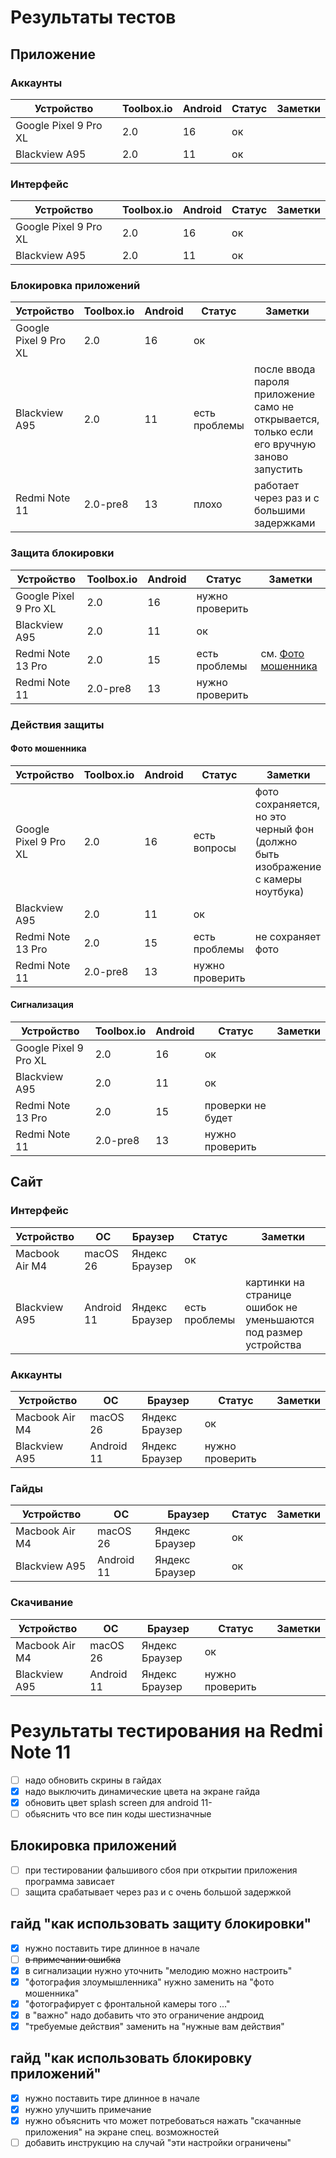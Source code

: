 # Результаты тестов

## Приложение

### Аккаунты
| Устройство            | Toolbox.io | Android | Статус | Заметки |
|-----------------------|------------|---------|--------|---------|
| Google Pixel 9 Pro XL | 2.0        | 16      | ок     |         |
| Blackview A95         | 2.0        | 11      | ок     |         |

### Интерфейс
| Устройство            | Toolbox.io | Android | Статус | Заметки |
|-----------------------|------------|---------|--------|---------|
| Google Pixel 9 Pro XL | 2.0        | 16      | ок     |         |
| Blackview A95         | 2.0        | 11      | ок     |         |

### Блокировка приложений
| Устройство            | Toolbox.io | Android | Статус        | Заметки                                                                                     |
|-----------------------|------------|---------|---------------|---------------------------------------------------------------------------------------------|
| Google Pixel 9 Pro XL | 2.0        | 16      | ок            |                                                                                             |
| Blackview A95         | 2.0        | 11      | есть проблемы | после ввода пароля приложение само не открывается, только если его вручную заново запустить |
| Redmi Note 11         | 2.0-pre8   | 13      | плохо         | работает через раз и с большими задержками                                                  |

### Защита блокировки
| Устройство            | Toolbox.io | Android | Статус          | Заметки                               |
|-----------------------|------------|---------|-----------------|---------------------------------------|
| Google Pixel 9 Pro XL | 2.0        | 16      | нужно проверить |                                       |
| Blackview A95         | 2.0        | 11      | ок              |                                       |
| Redmi Note 13 Pro     | 2.0        | 15      | есть проблемы   | см. [Фото мошенника](#фото-мошенника) |
| Redmi Note 11         | 2.0-pre8   | 13      | нужно проверить |                                       |

### Действия защиты

#### Фото мошенника
| Устройство            | Toolbox.io | Android | Статус           | Заметки                                                                         |
|-----------------------|------------|---------|------------------|---------------------------------------------------------------------------------|
| Google Pixel 9 Pro XL | 2.0        | 16      | есть вопросы     | фото сохраняется, но это черный фон (должно быть изображение с камеры ноутбука) |
| Blackview A95         | 2.0        | 11      | ок               |                                                                                 |
| Redmi Note 13 Pro     | 2.0        | 15      | есть проблемы    | не сохраняет фото                                                               |
| Redmi Note 11         | 2.0-pre8   | 13      | нужно проверить  |                                                                                 |

#### Сигнализация
| Устройство            | Toolbox.io | Android | Статус            | Заметки |
|-----------------------|------------|---------|-------------------|---------|
| Google Pixel 9 Pro XL | 2.0        | 16      | ок                |         |
| Blackview A95         | 2.0        | 11      | ок                |         |
| Redmi Note 13 Pro     | 2.0        | 15      | проверки не будет |         |
| Redmi Note 11         | 2.0-pre8   | 13      | нужно проверить   |         |

## Сайт

### Интерфейс
| Устройство     | ОС         | Браузер        | Статус        | Заметки                                                          |
|----------------|------------|----------------|---------------|------------------------------------------------------------------|
| Macbook Air M4 | macOS 26   | Яндекс Браузер | ок            |                                                                  |
| Blackview A95  | Android 11 | Яндекс Браузер | есть проблемы | картинки на странице ошибок не уменьшаются под размер устройства |

### Аккаунты
| Устройство     | ОС         | Браузер        | Статус          | Заметки |
|----------------|------------|----------------|-----------------|---------|
| Macbook Air M4 | macOS 26   | Яндекс Браузер | ок              |         |
| Blackview A95  | Android 11 | Яндекс Браузер | нужно проверить |         |

### Гайды
| Устройство     | ОС         | Браузер        | Статус | Заметки |
|----------------|------------|----------------|--------|---------|
| Macbook Air M4 | macOS 26   | Яндекс Браузер | ок     |         |
| Blackview A95  | Android 11 | Яндекс Браузер | ок     |         |

### Скачивание
| Устройство     | ОС         | Браузер        | Статус          | Заметки |
|----------------|------------|----------------|-----------------|---------|
| Macbook Air M4 | macOS 26   | Яндекс Браузер | ок              |         |
| Blackview A95  | Android 11 | Яндекс Браузер | нужно проверить |         |

# Результаты тестирования на Redmi Note 11

- [ ] надо обновить скрины в гайдах
- [x] надо выключить динамические цвета на экране гайда
- [x] обновить цвет splash screen для android 11-
- [ ] обьяснить что все пин коды шестизначные

## Блокировка приложений
- [ ] при тестировании фальшивого сбоя при открытии приложения программа
  зависает
- [ ] защита срабатывает через раз и с очень большой задержкой

## гайд "как использовать защиту блокировки"
- [x] нужно поставить тире длинное в начале
- [ ] ~~в примечании ошибка~~
- [x] в сигнализации нужно уточнить "мелодию можно настроить"
- [x] "фотография злоумышленника" нужно заменить на "фото мошенника"
- [x] "фотографирует с фронтальной камеры того ..."
- [x] в "важно" надо добавить что это ограничение андроид
- [x] "требуемые действия" заменить на "нужные вам действия"

## гайд "как использовать блокировку приложений"
- [x] нужно поставить тире длинное в начале
- [x] нужно улучшить примечание
- [x] нужно объяснить что может потребоваться нажать "скачанные приложения"
  на экране спец. возможностей
- [ ] добавить инструкцию на случай "эти настройки ограничены"
